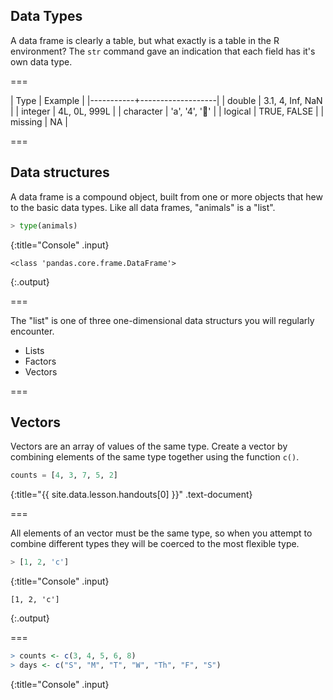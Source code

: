 ---
---

## Data Types

A data frame is clearly a table, but what exactly is a table in the R
environment? The `str` command gave an indication that each field has it's own
data type.

===

| Type      | Example           |
|-----------+-------------------|
| double    | 3.1, 4, Inf, NaN  |
| integer   | 4L, 0L, 999L      |
| character | 'a', '4', '👏'    |
| logical   | TRUE, FALSE       |
| missing   | NA                |

===

## Data structures

A data frame is a compound object, built from one or more objects that hew to
the basic data types. Like all data frames, "animals" is a "list".



~~~python
> type(animals)
~~~
{:title="Console" .input}


~~~
<class 'pandas.core.frame.DataFrame'>
~~~
{:.output}



===

The "list" is one of three one-dimensional data structurs you will regularly
encounter.

- Lists
- Factors
- Vectors

===

## Vectors

Vectors are an array of values of the same type. Create a vector by combining
elements of the same type together using the function `c()`.



~~~python
counts = [4, 3, 7, 5, 2]
~~~
{:title="{{ site.data.lesson.handouts[0] }}" .text-document}


===

All elements of an vector must be the same type, so when you attempt to combine
different types they will be coerced to the most flexible type.



~~~python
> [1, 2, 'c']
~~~
{:title="Console" .input}


~~~
[1, 2, 'c']
~~~
{:.output}


===



~~~r
> counts <- c(3, 4, 5, 6, 8)
> days <- c("S", "M", "T", "W", "Th", "F", "S")
~~~
{:title="Console" .input}

